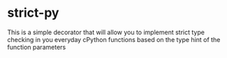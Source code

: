# strict-py
This is a simple decorator that will allow you to implement strict type checking in you everyday cPython functions based on the type hint of the function parameters
